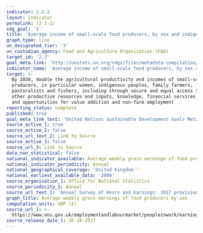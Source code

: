 ```yaml
---
indicator: 2.3.2
layout: indicator
permalink: /2-3-2/
sdg_goal: '2'
title: 'Average income of small-scale food producers, by sex and indigenous status'
graph_type: line
un_designated_tier: '3'
un_custodian_agency: Food and Agriculture Organization (FAO)
target_id: '2.3'
goal_meta_link: 'http://unstats.un.org/sdgs/files/metadata-compilation/Metadata-Goal-2.pdf'
indicator_name: 'Average income of small-scale food producers, by sex and indigenous status'
target: >-
  By 2030, double the agricultural productivity and incomes of small-scale food
  producers, in particular women, indigenous peoples, family farmers,
  pastoralists and fishers, including through secure and equal access to land,
  other productive resources and inputs, knowledge, financial services, markets
  and opportunities for value addition and non-farm employment
reporting_status: complete
published: true
goal_meta_link_text: 'United Nations Sustainable Development Goals Metadata: Goal 2'
source_active_1: true
source_active_2: false
source_url_text_2: Link to Source
source_active_3: false
source_url_3: Link to Source
data_non_statistical: false
national_indicator_available: Average weekly gross earnings of food producers by sex
national_indicator_periodicity: Annual
national_geographical_coverage: 'United Kingdom '
national_earliest_available_data: '2000'
source_organisation_1: Office for National Statistics
source_periodicity_1: Annual
source_url_text_1: 'Annual Survey of Hours and Earnings: 2017 provisional and 2016 revised results'
graph_title: Average weekly gross earnings of food producers by sex
computation_units: GBP (£)
source_url_1: >-
  https://www.ons.gov.uk/employmentandlabourmarket/peopleinwork/earningsandworkinghours/bulletins/annualsurveyofhoursandearnings/2017provisionaland2016revisedresults
source_release_date_1: 26-10-2017
---
```

